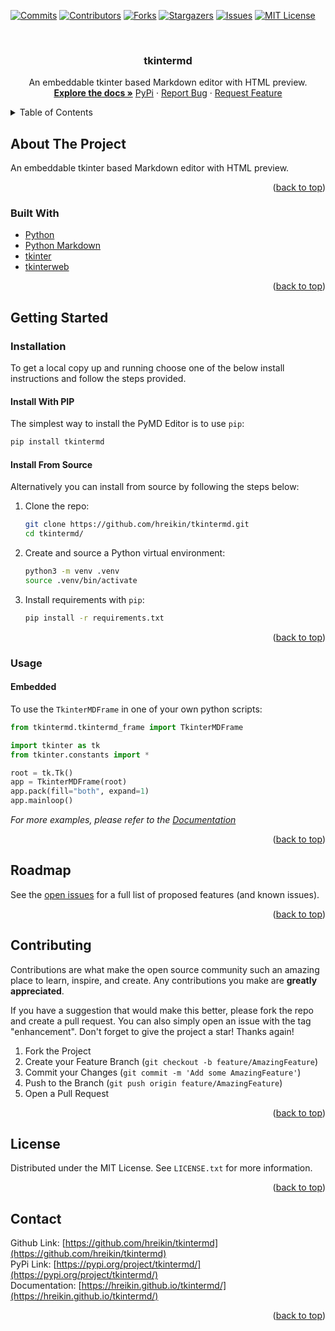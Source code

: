 <div id="top"></div>
<!--
*** Thanks for checking out the Best-README-Template. If you have a suggestion
*** that would make this better, please fork the repo and create a pull request
*** or simply open an issue with the tag "enhancement".
*** Don't forget to give the project a star!
*** Thanks again! Now go create something AMAZING! :D
-->

<!-- PROJECT SHIELDS -->
<!--
*** I'm using markdown "reference style" links for readability.
*** Reference links are enclosed in brackets [ ] instead of parentheses ( ).
*** See the bottom of this document for the declaration of the reference variables
*** for contributors-url, forks-url, etc. This is an optional, concise syntax you may use.
*** https://www.markdownguide.org/basic-syntax/#reference-style-links
-->
[![Commits][commit-shield]][commit-url]
[![Contributors][contributors-shield]][contributors-url]
[![Forks][forks-shield]][forks-url]
[![Stargazers][stars-shield]][stars-url]
[![Issues][issues-shield]][issues-url]
[![MIT License][license-shield]][license-url]

<!-- PROJECT LOGO -->
<br />
<div align="center">
  <!-- <a href="https://github.com/hreikin/tkintermd">
    <img src="images/logo.png" alt="Logo" width="80" height="80">
  </a> -->

<h3 align="center">tkintermd</h3>

  <p align="center">
    An embeddable tkinter based Markdown editor with HTML preview.
    <br />
    <a href="https://hreikin.github.io/tkintermd"><strong>Explore the docs »</strong></a>
    <!-- <br /> -->
    <!-- <br /> -->
    <!-- <a href="https://github.com/hreikin/tkintermd">View Demo</a> -->
    <!-- · -->
    <a href="https://pypi.org/project/tkintermd/">PyPi</a>
    ·
    <a href="https://github.com/hreikin/tkintermd/issues">Report Bug</a>
    ·
    <a href="https://github.com/hreikin/tkintermd/issues">Request Feature</a>
  </p>
</div>

<!-- TABLE OF CONTENTS -->
<details>
  <summary>Table of Contents</summary>
  <ol>
    <li>
      <a href="#about-the-project">About The Project</a>
      <ul>
        <li><a href="#built-with">Built With</a></li>
      </ul>
    </li>
    <li>
      <a href="#getting-started">Getting Started</a>
      <ul>
        <!-- <li><a href="#prerequisites">Prerequisites</a></li> -->
        <li>
          <a href="#installation">Installation</a>
          <ul>
            <li><a href="#install-with-pip">Install With PIP</a></li>
            <li><a href="#install-from-source">Install From Source</a></li>
          </ul>
        </li>
        <li>
          <a href="#usage">Usage</a>
          <ul>
            <!-- <li><a href="#standalone">Standalone</a></li> -->
            <li><a href="#embedded">Embedded</a></li>
          </ul>
        </li>
      </ul>
    </li>
    <li><a href="#roadmap">Roadmap</a></li>
    <li><a href="#contributing">Contributing</a></li>
    <li><a href="#license">License</a></li>
    <li><a href="#contact">Contact</a></li>
    <!-- <li><a href="#acknowledgments">Acknowledgments</a></li> -->
  </ol>
</details>

<!-- ABOUT THE PROJECT -->
## About The Project

<!-- [![Product Name Screen Shot][product-screenshot]](https://example.com) -->

An embeddable tkinter based Markdown editor with HTML preview.

<p align="right">(<a href="#top">back to top</a>)</p>

### Built With

* [Python](https://www.python.org/)
* [Python Markdown](https://github.com/Python-Markdown/markdown)
* [tkinter](https://docs.python.org/3/library/tkinter.html)
* [tkinterweb](https://github.com/Andereoo/TkinterWeb)

<p align="right">(<a href="#top">back to top</a>)</p>

<!-- GETTING STARTED -->
## Getting Started
<!-- ### Prerequisites

This is an example of how to list things you need to use the software and how to install them.
* npm
  ```sh
  npm install npm@latest -g
  ``` -->

### Installation
To get a local copy up and running choose one of the below install instructions and follow the steps provided.

#### Install With PIP

The simplest way to install the PyMD Editor is to use `pip`:

```sh
pip install tkintermd
```

#### Install From Source

Alternatively you can install from source by following the steps below:

1. Clone the repo:
   ```sh
   git clone https://github.com/hreikin/tkintermd.git
   cd tkintermd/
   ```
2. Create and source a Python virtual environment:
   ```sh
   python3 -m venv .venv
   source .venv/bin/activate
   ```
3. Install requirements with `pip`:
   ```sh
   pip install -r requirements.txt
   ```

<p align="right">(<a href="#top">back to top</a>)</p>

<!-- USAGE EXAMPLES -->
### Usage

#### Embedded

To use the `TkinterMDFrame` in one of your own python scripts:

```python
from tkintermd.tkintermd_frame import TkinterMDFrame

import tkinter as tk
from tkinter.constants import *

root = tk.Tk()
app = TkinterMDFrame(root)
app.pack(fill="both", expand=1)
app.mainloop()
```

_For more examples, please refer to the [Documentation](https://hreikin.github.io/tkintermd)_

<p align="right">(<a href="#top">back to top</a>)</p>

<!-- ROADMAP -->
## Roadmap

<!-- - [ ] Feature 1
- [ ] Feature 2
- [ ] Feature 3
    - [ ] Nested Feature -->

See the [open issues](https://github.com/hreikin/tkintermd/issues) for a full list of proposed features (and known issues).

<p align="right">(<a href="#top">back to top</a>)</p>

<!-- CONTRIBUTING -->
## Contributing

Contributions are what make the open source community such an amazing place to learn, inspire, and create. Any contributions you make are **greatly appreciated**.

If you have a suggestion that would make this better, please fork the repo and create a pull request. You can also simply open an issue with the tag "enhancement".
Don't forget to give the project a star! Thanks again!

1. Fork the Project
2. Create your Feature Branch (`git checkout -b feature/AmazingFeature`)
3. Commit your Changes (`git commit -m 'Add some AmazingFeature'`)
4. Push to the Branch (`git push origin feature/AmazingFeature`)
5. Open a Pull Request

<p align="right">(<a href="#top">back to top</a>)</p>

<!-- LICENSE -->
## License

Distributed under the MIT License. See `LICENSE.txt` for more information.

<p align="right">(<a href="#top">back to top</a>)</p>

<!-- CONTACT -->
## Contact

Github Link: [https://github.com/hreikin/tkintermd](https://github.com/hreikin/tkintermd)  
PyPi Link: [https://pypi.org/project/tkintermd/](https://pypi.org/project/tkintermd/)  
Documentation: [https://hreikin.github.io/tkintermd/](https://hreikin.github.io/tkintermd/)

<p align="right">(<a href="#top">back to top</a>)</p>

<!-- ACKNOWLEDGMENTS
## Acknowledgments

* []()
* []()
* []()

<p align="right">(<a href="#top">back to top</a>)</p> -->

<!-- MARKDOWN LINKS & IMAGES -->
<!-- https://www.markdownguide.org/basic-syntax/#reference-style-links -->
[contributors-shield]: https://img.shields.io/github/contributors/hreikin/tkintermd.svg?style=for-the-badge
[contributors-url]: https://github.com/hreikin/tkintermd/graphs/contributors
[forks-shield]: https://img.shields.io/github/forks/hreikin/tkintermd.svg?style=for-the-badge
[forks-url]: https://github.com/hreikin/tkintermd/network/members
[stars-shield]: https://img.shields.io/github/stars/hreikin/tkintermd.svg?style=for-the-badge
[stars-url]: https://github.com/hreikin/tkintermd/stargazers
[issues-shield]: https://img.shields.io/github/issues/hreikin/tkintermd.svg?style=for-the-badge
[issues-url]: https://github.com/hreikin/tkintermd/issues
[license-shield]: https://img.shields.io/github/license/hreikin/tkintermd.svg?style=for-the-badge
[license-url]: https://github.com/hreikin/tkintermd/blob/master/LICENSE.txt
<!-- [linkedin-shield]: https://img.shields.io/badge/-LinkedIn-black.svg?style=for-the-badge&logo=linkedin&colorB=555 -->
<!-- [linkedin-url]: https://linkedin.com/in/linkedin_username -->
<!-- [product-screenshot]: images/screenshot.png -->
[commit-shield]: https://img.shields.io/github/commit-activity/m/hreikin/tkintermd?style=for-the-badge
[commit-url]: https://github.com/hreikin/tkintermd/graphs/commit-activity